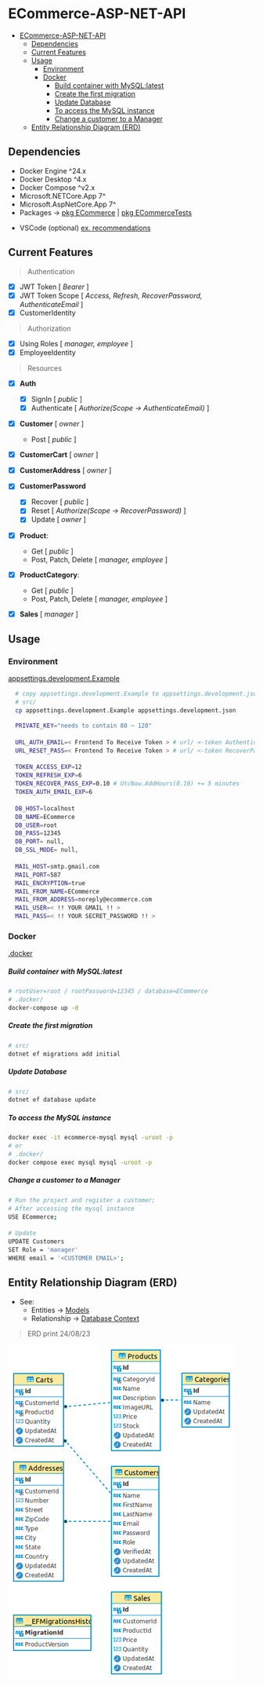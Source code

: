 # ECommerce-ASP-NET-API

- [ECommerce-ASP-NET-API](#ecommerce-asp-net-api)
  - [Dependencies](#dependencies)
  - [Current Features](#current-features)
  - [Usage](#usage)
    - [Environment](#environment)
    - [Docker](#docker)
        - [Build container with MySQL:latest](#build-container-with-mysqllatest)
        - [Create the first migration](#create-the-first-migration)
        - [Update Database](#update-database)
        - [To access the MySQL instance](#to-access-the-mysql-instance)
        - [Change a customer to a Manager](#change-a-customer-to-a-manager)
  - [Entity Relationship Diagram (ERD)](#entity-relationship-diagram-erd)


## Dependencies
+ Docker Engine ^24.x
+ Docker Desktop ^4.x
+ Docker Compose  ^v2.x
+ Microsoft.NETCore.App 7^
+ Microsoft.AspNetCore.App 7^
+ Packages -> [pkg ECommerce](../src/ECommerce.csproj) | [pkg ECommerceTests](../tests/ECommerceTests.csproj)
- VSCode (optional) [ex. recommendations](../.vscode/extensions.json)

## Current Features

> Authentication
- [x] JWT Token [ *Bearer* ]
- [x] JWT Token Scope [ *Access, Refresh, RecoverPassword, AuthenticateEmail* ]
- [x] CustomerIdentity

> Authorization
- [x] Using Roles [ *manager, employee* ]
- [x] EmployeeIdentity

> Resources
- [x] **Auth**
  - [x] SignIn [ *public* ]
  - [x] Authenticate [ *Authorize(Scope -> AuthenticateEmail)* ]
- [x] **Customer** [ *owner* ]
  - Post [ *public* ]  
- [x] **CustomerCart** [ *owner* ]
- [x] **CustomerAddress** [ *owner* ]
- [x] **CustomerPassword**
  - [x] Recover [ *public* ]
  - [x] Reset [ *Authorize(Scope -> RecoverPassword)* ]
  - [x] Update [ *owner* ]
- [x] **Product**:
  - Get [ *public* ]
  - Post, Patch, Delete [ *manager, employee* ]
- [x] **ProductCategory**:
  - Get [ *public* ]
  - Post, Patch, Delete [ *manager, employee* ]
- [x] **Sales** [ *manager* ]



## Usage

### Environment

[appsettings.development.Example](../src/appsettings.development.Example)

```sh
  # copy appsettings.development.Example to appsettings.development.json
  # src/
  cp appsettings.development.Example appsettings.development.json
```

```sh
  PRIVATE_KEY="needs to contain 80 ~ 120"
  
  URL_AUTH_EMAIL=< Frontend To Receive Token > # url/ <-token AuthenticateEmail
  URL_RESET_PASS=< Frontend To Receive Token > # url/ <-token RecoverPassword

  TOKEN_ACCESS_EXP=12
  TOKEN_REFRESH_EXP=6
  TOKEN_RECOVER_PASS_EXP=0.10 # UtcNow.AddHours(0.10) += 5 minutes
  TOKEN_AUTH_EMAIL_EXP=6

  DB_HOST=localhost
  DB_NAME=ECommerce
  DB_USER=root
  DB_PASS=12345
  DB_PORT= null,
  DB_SSL_MODE= null,

  MAIL_HOST=smtp.gmail.com
  MAIL_PORT=587
  MAIL_ENCRYPTION=true
  MAIL_FROM_NAME=ECommerce
  MAIL_FROM_ADDRESS=noreply@ecommerce.com
  MAIL_USER=< !! YOUR GMAIL !! >
  MAIL_PASS=< !! YOUR SECRET_PASSWORD !! >
```

### Docker

[.docker](../.docker/docker-compose.yml)

##### Build container with MySQL:latest
  ```sh
  # rootUser=root / rootPassword=12345 / database=ECommerce
  # .docker/
  docker-compose up -d
  ```

##### Create the first migration
  ```sh
  # src/
  dotnet ef migrations add initial
  ```

##### Update Database
  ```sh
  # src/
  dotnet ef database update
  ```

##### To access the MySQL instance
  ```sh
  docker exec -it ecommerce-mysql mysql -uroot -p
  # or
  # .docker/
  docker compose exec mysql mysql -uroot -p
  ```

##### Change a customer to a Manager
  ```sh
  # Run the project and register a customer;
  # After accessing the mysql instance
  USE ECommerce;
  
  # Update
  UPDATE Customers
  SET Role = 'manager'
  WHERE email = '<CUSTOMER EMAIL>';
  ```

## Entity Relationship Diagram (ERD)

- See:
  - Entities -> [Models](../src/Models)
  - Relationship -> [Database Context](../src/Context/DatabaseContext.cs)
> ERD print 24/08/23

![ERD](ERD-ECommerce.png)